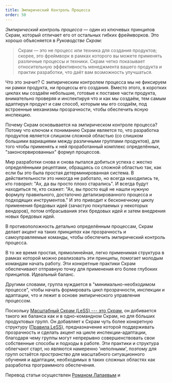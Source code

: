```yaml
---
title: Эмпирический Контроль Процесса
order: 50
---
```



*Эмпирический контроль процесса*  —  один из ключевых принципов Скрам, который отличает его от остальных гибких фреймворков. Это хорошо объясняется в *Руководстве Скрам*:

> Скрам — это не процесс или техника для создания продуктов; скорее, это фреймворк в рамках которого вы можете применять различные процессы и техники. Скрам четко показывает относительную эффективность менеджмента вашего продукта и практик разработки, что даёт вам возможность улучшаться.

Что это значит? С эмпирическим контролем процесса мы не фиксируем ни рамки продукта, ни процессы его создания. Вместо этого, в коротких циклах мы создаём небольшие, готовые к поставке части продукта, внимательно проверяя и инспектируя что и как мы создаём, тем самым адаптируя продукт и сам способ, которым мы его создаём, под встроенные механизмы прозрачности, чтобы обеспечить ясную инспекцию.

Почему Скрам основывается на эмпирическом контроле процесса? Потому что ключом к пониманию Скрам является то, что разработка продуктов является слишком сложной областью (со слишком большими вариациями между различными группами продуктов), для того чтобы применять к ней проработанный комплекс определённых, "законсервированных" формул процессов.

Мир разработки снова и снова пытался добиться успеха с жестко определёнными рецептами, обращаясь со сложной областью так, как если бы это была простая детерминированная система. В действительности это никогда не работало, но всегда находились те, кто говорил: "Ах, да вы просто плохо старались". И всегда будут находиться те, кто скажет: "Ах, вы просто ещё не нашли нужную формулу правильного, достаточно детализированного процесса и подходящих инструментов." И это приводит к бесконечному циклу применения бредовых идей (зачастую покупаемых у некоторых вендоров), потом отбрасывания этих бредовых идей и затем внедрения новых бредовых идей.

В противоположность детально определённым процессам, Скрам делает акцент на таких *принципах* как прозрачность и самоуправляемые команды, чтобы обеспечить эмпирический контроль процесса.

В то же время простая, прямолинейная, легко применимая структура в рамках которой можно реализовать эти принципы, помогает молодым командам начать работу. Эти конкретные практики Скрам обеспечивают отправную точку для применения его более глубоких принципов. Идеальный баланс.

Другими словами, группа нуждается в "минимально-необходимом процессе", чтобы начать формировать цикл прозрачности, инспекции и адаптации, что и лежит в основе эмпирического управления процессом.

Поскольку [Масштабный Скрам (LeSS) --- это Скрам](./large_scale_scrum_is_scrum.html), он добивается такого же баланса как и в одно-командном Скрам, но для бóльших продуктовых групп. Он добавляет к Скрам чуть более конкретную структуру ([Правила LeSS](../rules/index.html)), предназначение которой поддерживать прозрачность и сделать акцент на цикле инспекции-адаптации, благодаря чему группы могут непрерывно совершенствовать свои собственные способы и подходы в работе. Эти практики и структура облегчают старт, но являются намеренно 'неполными', поэтому для групп остаётся *пространство* для масштабного ситуационного обучения и адаптации, необходимых в таких сложных областях как разработка программного обеспечения.

Перевод статьи осуществлен [Романом Лапаевым](https://www.linkedin.com/in/romanlapaev) и